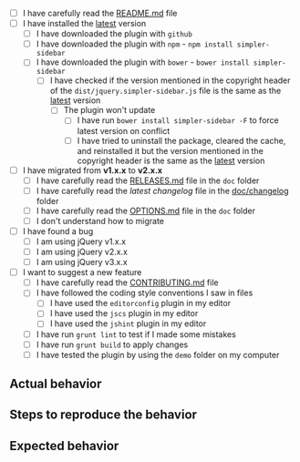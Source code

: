 <!--
  Thank you for considering to file a bug!
  Please, before submitting your issue, answer the questions.
  You can convert `[ ]` into `[x]` to check boxes or you can submit and check them later.
  If there is no need to answer the questions, be sure to be as detailed as possible.

  Remove this header
-->

- [ ] I have carefully read the [README.md](https://github.com/simple-sidebar/simpler-sidebar/blob/master/README.md) file
- [ ] I have installed the [latest](https://github.com/simple-sidebar/simpler-sidebar/releases/latest) version
  - [ ] I have downloaded the plugin with `github`
  - [ ] I have downloaded the plugin with `npm` - `npm install simpler-sidebar`
  - [ ] I have downloaded the plugin with `bower` - `bower install simpler-sidebar`
    - [ ] I have checked if the version mentioned in the copyright header of the `dist/jquery.simpler-sidebar.js` file is the same as the [latest](https://github.com/simple-sidebar/simpler-sidebar/releases/latest) version
      - [ ] The plugin won't update
        - [ ] I have run `bower install simpler-sidebar -F` to force latest version on conflict
        - [ ] I have tried to uninstall the package, cleared the cache, and reinstalled it but the version mentioned in the copyright header is the same as the [latest](https://github.com/simple-sidebar/simpler-sidebar/releases/latest) version
- [ ] I have migrated from **v1.x.x** to **v2.x.x**
  - [ ] I have carefully read the [RELEASES.md](https://github.com/simple-sidebar/simpler-sidebar/blob/master/doc/RELEASES.md) file in the `doc` folder
  - [ ] I have carefully read the *latest changelog* file in the [doc/changelog](https://github.com/simple-sidebar/simpler-sidebar/tree/master/doc/changelogs) folder
  - [ ] I have carefully read the [OPTIONS.md](https://github.com/simple-sidebar/simpler-sidebar/blob/master/doc/OPTIONS.md) file in the `doc` folder
  - [ ] I don't understand how to migrate
- [ ] I have found a bug
  - [ ] I am using jQuery v1.x.x
  - [ ] I am using jQuery v2.x.x
  - [ ] I am using jQuery v3.x.x
- [ ] I want to suggest a new feature
  - [ ] I have carefully read the [CONTRIBUTING.md](https://github.com/simple-sidebar/simpler-sidebar/blob/master/CONTRIBUTING.md) file
  - [ ] I have followed the coding style conventions I saw in files
    - [ ] I have used the `editorconfig` plugin in my editor
    - [ ] I have used the `jscs` plugin in my editor
    - [ ] I have used the `jshint` plugin in my editor
  - [ ] I have run `grunt lint` to test if I made some mistakes
  - [ ] I have run `grunt build` to apply changes
  - [ ] I have tested the plugin by using the `demo` folder on my computer

## Actual behavior

## Steps to reproduce the behavior

## Expected behavior
